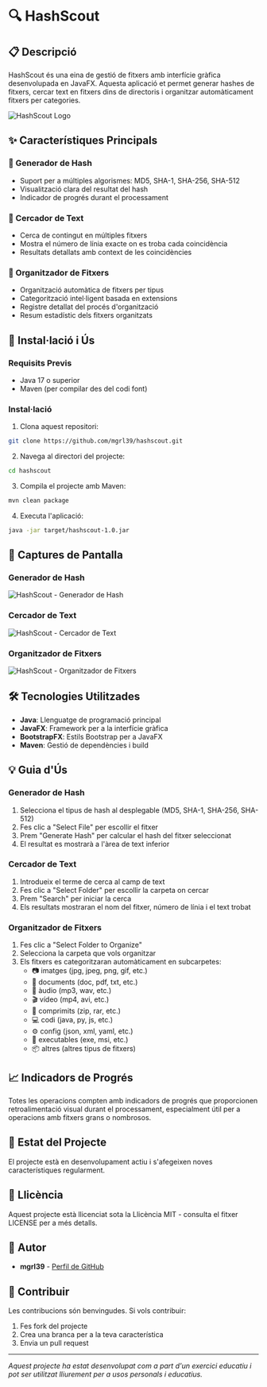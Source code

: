 # 🔍 HashScout

## 📋 Descripció
HashScout és una eina de gestió de fitxers amb interfície gràfica desenvolupada en JavaFX. Aquesta aplicació et permet generar hashes de fitxers, cercar text en fitxers dins de directoris i organitzar automàticament fitxers per categories.

![HashScout Logo](https://via.placeholder.com/800x400?text=HashScout+Logo)

## ✨ Característiques Principals

### 🔐 Generador de Hash
- Suport per a múltiples algorismes: MD5, SHA-1, SHA-256, SHA-512
- Visualització clara del resultat del hash
- Indicador de progrés durant el processament

### 🔎 Cercador de Text
- Cerca de contingut en múltiples fitxers
- Mostra el número de línia exacte on es troba cada coincidència
- Resultats detallats amb context de les coincidències

### 📁 Organitzador de Fitxers
- Organització automàtica de fitxers per tipus
- Categorització intel·ligent basada en extensions
- Registre detallat del procés d'organització
- Resum estadístic dels fitxers organitzats

## 🚀 Instal·lació i Ús

### Requisits Previs
- Java 17 o superior
- Maven (per compilar des del codi font)

### Instal·lació
1. Clona aquest repositori:
```bash
git clone https://github.com/mgrl39/hashscout.git
```

2. Navega al directori del projecte:
```bash
cd hashscout
```

3. Compila el projecte amb Maven:
```bash
mvn clean package
```

4. Executa l'aplicació:
```bash
java -jar target/hashscout-1.0.jar
```

## 📸 Captures de Pantalla

### Generador de Hash
![HashScout - Generador de Hash](https://via.placeholder.com/800x450?text=HashScout+-+Generador+de+Hash)

### Cercador de Text
![HashScout - Cercador de Text](https://via.placeholder.com/800x450?text=HashScout+-+Cercador+de+Text)

### Organitzador de Fitxers
![HashScout - Organitzador de Fitxers](https://via.placeholder.com/800x450?text=HashScout+-+Organitzador+de+Fitxers)

## 🛠️ Tecnologies Utilitzades
- **Java**: Llenguatge de programació principal
- **JavaFX**: Framework per a la interfície gràfica
- **BootstrapFX**: Estils Bootstrap per a JavaFX
- **Maven**: Gestió de dependències i build

## 💡 Guia d'Ús

### Generador de Hash
1. Selecciona el tipus de hash al desplegable (MD5, SHA-1, SHA-256, SHA-512)
2. Fes clic a "Select File" per escollir el fitxer
3. Prem "Generate Hash" per calcular el hash del fitxer seleccionat
4. El resultat es mostrarà a l'àrea de text inferior

### Cercador de Text
1. Introdueix el terme de cerca al camp de text
2. Fes clic a "Select Folder" per escollir la carpeta on cercar
3. Prem "Search" per iniciar la cerca
4. Els resultats mostraran el nom del fitxer, número de línia i el text trobat

### Organitzador de Fitxers
1. Fes clic a "Select Folder to Organize"
2. Selecciona la carpeta que vols organitzar
3. Els fitxers es categoritzaran automàticament en subcarpetes:
   - 📷 imatges (jpg, jpeg, png, gif, etc.)
   - 📄 documents (doc, pdf, txt, etc.)
   - 🎵 àudio (mp3, wav, etc.)
   - 🎬 vídeo (mp4, avi, etc.)
   - 💾 comprimits (zip, rar, etc.)
   - 💻 codi (java, py, js, etc.)
   - ⚙️ config (json, xml, yaml, etc.)
   - 🔧 executables (exe, msi, etc.)
   - 📦 altres (altres tipus de fitxers)

## 📈 Indicadors de Progrés
Totes les operacions compten amb indicadors de progrés que proporcionen retroalimentació visual durant el processament, especialment útil per a operacions amb fitxers grans o nombrosos.

## 🔄 Estat del Projecte
El projecte està en desenvolupament actiu i s'afegeixen noves característiques regularment.

## 📝 Llicència
Aquest projecte està llicenciat sota la Llicència MIT - consulta el fitxer LICENSE per a més detalls.

## 👤 Autor
- **mgrl39** - [Perfil de GitHub](https://github.com/mgrl39)

## 🌟 Contribuir
Les contribucions són benvingudes. Si vols contribuir:
1. Fes fork del projecte
2. Crea una branca per a la teva característica
3. Envia un pull request

---

*Aquest projecte ha estat desenvolupat com a part d'un exercici educatiu i pot ser utilitzat lliurement per a usos personals i educatius.*
